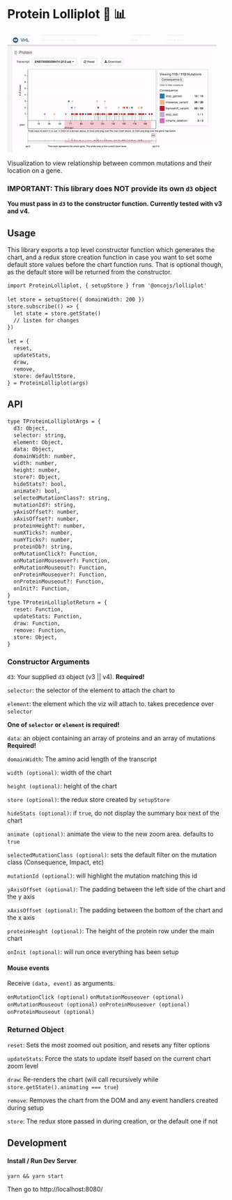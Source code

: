 Protein Lolliplot :lollipop: :bar_chart:
=====================

![](lolliplot.gif)

Visualization to view relationship between common mutations and their location on a gene.

### **IMPORTANT: This library does NOT provide its own `d3` object**

**You must pass in `d3` to the constructor function. Currently tested with v3 and v4.**


## Usage

This library exports a top level constructor function which generates the chart,
and a redux store creation function in case you want to set some default store values
before the chart function runs. That is optional though, as the default store will be
returned from the constructor.

```
import ProteinLolliplot, { setupStore } from '@oncojs/lolliplot'

let store = setupStore({ domainWidth: 200 })
store.subscribe(() => {
  let state = store.getState()
  // listen for changes  
})

let = {
  reset,
  updateStats,
  draw,
  remove,
  store: defaultStore,
} = ProteinLolliplot(args)
```

## API

```
type TProteinLolliplotArgs = {
  d3: Object,
  selector: string,
  element: Object,
  data: Object,
  domainWidth: number,
  width: number,
  height: number,
  store?: Object,
  hideStats?: bool,
  animate?: bool,
  selectedMutationClass?: string,
  mutationId?: string,
  yAxisOffset?: number,
  xAxisOffset?: number,
  proteinHeight?: number,
  numXTicks?: number,
  numYTicks?: number,
  proteinDb?: string,
  onMutationClick?: Function,
  onMutationMouseover?: Function,
  onMutationMouseout?: Function,
  onProteinMouseover?: Function,
  onProteinMouseout?: Function,
  onInit?: Function,
}
type TProteinLolliplotReturn = {
  reset: Function,
  updateStats: Function,
  draw: Function,
  remove: Function,
  store: Object,
}
```

### Constructor Arguments

`d3`: Your supplied `d3` object (v3 || v4). **Required!**

`selector`: the selector of the element to attach the chart to

`element`: the element which the viz will attach to. takes precedence over `selector`

**One of `selector` or `element` is required!**

`data`: an object containing an array of proteins and an array of mutations **Required!**

`domainWidth`: The amino acid length of the transcript

`width (optional)`: width of the chart

`height (optional)`: height of the chart

`store (optional)`: the redux store created by `setupStore`

`hideStats (optional)`: if `true`, do not display the summary box next of the chart

`animate (optional)`: animate the view to the new zoom area. defaults to `true`

`selectedMutationClass (optional)`: sets the default filter on the mutation class (Consequence, Impact, etc)

`mutationId (optional)`: will highlight the mutation matching this id

`yAxisOffset (optional)`: The padding between the left side of the chart and the y axis

`xAxisOffset (optional)`: The padding between the bottom of the chart and the x axis

`proteinHeight (optional)`: The height of the protein row under the main chart

`onInit (optional)`: will run once everything has been setup

#### Mouse events

Receive `(data, event)` as arguments.

`onMutationClick (optional)`
`onMutationMouseover (optional)`
`onMutationMouseout (optional)`
`onProteinMouseover (optional)`
`onProteinMouseout (optional)`


### Returned Object

`reset`: Sets the most zoomed out position, and resets any filter options

`updateStats`: Force the stats to update itself based on the current chart zoom level

`draw`: Re-renders the chart (will call recursively while `store.getState().animating === true`)

`remove`: Removes the chart from the DOM and any event handlers created during setup

`store`: The redux store passed in during creation, or the default one if not

## Development

#### Install / Run Dev Server

```
yarn && yarn start
```

Then go to http://localhost:8080/
